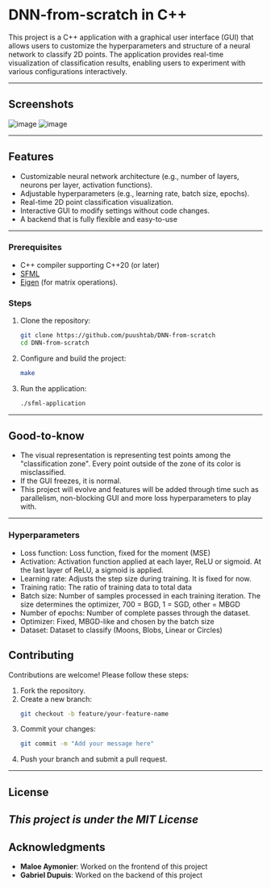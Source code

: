 # DNN-from-scratch in C++

This project is a C++ application with a graphical user interface (GUI) that allows users to customize the hyperparameters and structure of a neural network to classify 2D points. The application provides real-time visualization of classification results, enabling users to experiment with various configurations interactively.

---
## **Screenshots**
![image](https://github.com/user-attachments/assets/f7ddbe53-5fa2-45be-b641-650cbe111e0d)
![image](https://github.com/user-attachments/assets/be666087-b3bb-404a-96a6-1efad3e22674)

---

## **Features**
- Customizable neural network architecture (e.g., number of layers, neurons per layer, activation functions).
- Adjustable hyperparameters (e.g., learning rate, batch size, epochs).
- Real-time 2D point classification visualization.
- Interactive GUI to modify settings without code changes.
- A backend that is fully flexible and easy-to-use
---

### **Prerequisites**
- C++ compiler supporting C++20 (or later)
- [SFML](https://www.sfml-dev.org/fr/) 
- [Eigen](https://eigen.tuxfamily.org/) (for matrix operations).

### **Steps**
1. Clone the repository:
   ```bash
   git clone https://github.com/puushtab/DNN-from-scratch
   cd DNN-from-scratch
   ```
   
2. Configure and build the project:
   ```bash
   make
   ```

3. Run the application:
   ```bash
   ./sfml-application
   ```
   
---

## **Good-to-know**
- The visual representation is representing test points among the "classification zone". Every point outside of the zone of its color is misclassified.
- If the GUI freezes, it is normal.
- This project will evolve and features will be added through time such as parallelism, non-blocking GUI and more loss hyperparameters to play with.
  
---


### **Hyperparameters**
- Loss function: Loss function, fixed for the moment (MSE)
- Activation: Activation function applied at each layer, ReLU or sigmoid. At the last layer of ReLU, a sigmoid is applied.
- Learning rate: Adjusts the step size during training. It is fixed for now.
- Training ratio: The ratio of training data to total data
- Batch size: Number of samples processed in each training iteration. The size determines the optimizer, 700 = BGD, 1 = SGD, other = MBGD
- Number of epochs: Number of complete passes through the dataset.
- Optimizer: Fixed, MBGD-like and chosen by the batch size
- Dataset: Dataset to classify (Moons, Blobs, Linear or Circles)

## **Contributing**
Contributions are welcome! Please follow these steps:
1. Fork the repository.
2. Create a new branch:
   ```bash
   git checkout -b feature/your-feature-name
   ```
3. Commit your changes:
   ```bash
   git commit -m "Add your message here"
   ```
4. Push your branch and submit a pull request.

---

## **License**
_This project is under the MIT License_
---

## **Acknowledgments**
- **Maloe Aymonier**: Worked on the frontend of this project
- **Gabriel Dupuis**: Worked on the backend of this project
